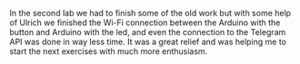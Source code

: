 In the second lab we had to finish some of the old work but with some help of Ulrich we finished the Wi-Fi connection between the Arduino with the button and Arduino with the led, and  even the connection to the Telegram API was done in way less time. It was a great relief and was helping me to start the next exercises with much more enthusiasm.